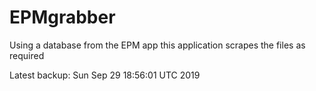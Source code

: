 # EPMgrabber
Using a database from the EPM app this application scrapes the files as required


Latest backup: Sun Sep 29 18:56:01 UTC 2019
